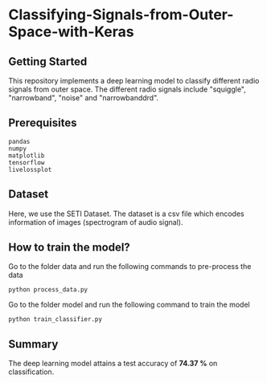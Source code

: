 # Classifying-Signals-from-Outer-Space-with-Keras


Getting Started
---------------

This repository implements a deep learning model to classify different radio signals from
outer space. The different radio signals include "squiggle", "narrowband", "noise" and
"narrowbanddrd".


Prerequisites
-------------

    pandas
    numpy
    matplotlib
    tensorflow
    livelossplot


Dataset
-------

Here, we use the SETI Dataset. The dataset is a csv file which encodes information of
images (spectrogram of audio signal). 

How to train the model?
-----------------------

Go to the folder data and run the following commands to pre-process the data

    python process_data.py
    
Go to the folder model and run the following command to train the model    

    python train_classifier.py


Summary
-------

The deep learning model attains a test accuracy of **74.37 %** on classification.
